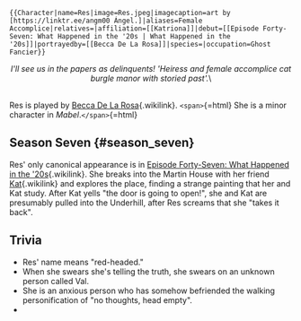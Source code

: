 ```{=mediawiki}
{{Character|name=Res|image=Res.jpeg|imagecaption=art by [https://linktr.ee/angm00 Ángel.]|aliases=Female Accomplice|relatives=|affiliation=[[Katriona]]|debut=[[Episode Forty-Seven: What Happened in the '20s | What Happened in the '20s]]|portrayedby=[[Becca De La Rosa]]|species=|occupation=Ghost Fancier}}
```
<center>

*I'll see us in the papers as delinquents! 'Heiress and female
accomplice cat burgle manor with storied past'.*\

</center>

\
Res is played by [Becca De La
Rosa](Becca_De_La_Rosa "Becca De La Rosa"){.wikilink}. `<span>`{=html}
She is a minor character in *Mabel*.`</span>`{=html}

## Season Seven {#season_seven}

Res\' only canonical appearance is in [Episode Forty-Seven: What
Happened in the
\'20s](Episode_Forty-Seven:_What_Happened_in_the_'20s "Episode Forty-Seven: What Happened in the '20s"){.wikilink}.
She breaks into the Martin House with her friend
[Kat](Katriona "Kat"){.wikilink} and explores the place, finding a
strange painting that her and Kat study. After Kat yells \"the door is
going to open!\", she and Kat are presumably pulled into the Underhill,
after Res screams that she \"takes it back\".

## Trivia

- Res\' name means \"red-headed.\"
- When she swears she\'s telling the truth, she swears on an unknown
  person called Val.
- She is an anxious person who has somehow befriended the walking
  personification of \"no thoughts, head empty\".
- 

<references />
